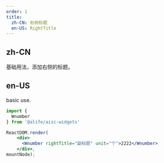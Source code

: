 ```yaml
---
order: 1
title:
  zh-CN: 右侧标题
  en-US: RightTitle
---
```


## zh-CN

基础用法，添加右侧的标题。

## en-US

basic use.


````jsx
import {
  Wnumber
} from '@alife/aisc-widgets'

ReactDOM.render(
    <div>
      <Wnumber rightTitle="副标题" unit="个">2222</Wnumber>
    </div>,
mountNode);
````

